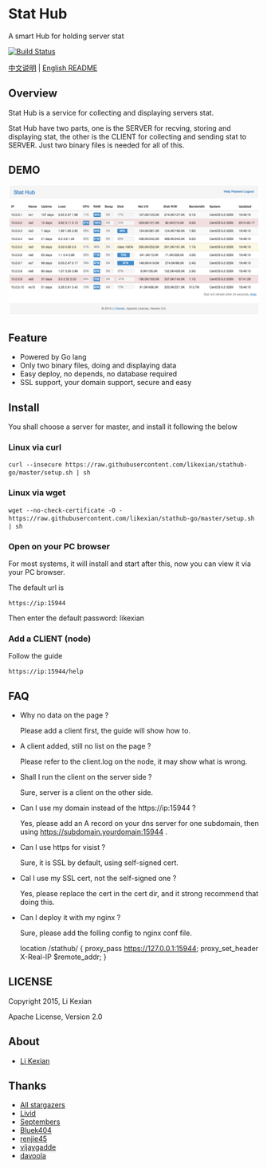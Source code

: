 # Stat Hub

A smart Hub for holding server stat

[![Build Status](https://secure.travis-ci.org/likexian/stathub-go.png)](https://secure.travis-ci.org/likexian/stathub-go)

[中文说明](README-ZH.md) | [English README](README.md)

## Overview

Stat Hub is a service for collecting and displaying servers stat.

Stat Hub have two parts, one is the SERVER for recving, storing and displaying stat, the other is the CLIENT for collecting and sending stat to SERVER. Just two binary files is needed for all of this.

## DEMO

![demo](demo.png)

## Feature

- Powered by Go lang
- Only two binary files, doing and displaying data
- Easy deploy, no depends, no database required
- SSL support, your domain support, secure and easy

## Install

You shall choose a server for master, and install it following the below

### Linux via curl

    curl --insecure https://raw.githubusercontent.com/likexian/stathub-go/master/setup.sh | sh

### Linux via wget

    wget --no-check-certificate -O - https://raw.githubusercontent.com/likexian/stathub-go/master/setup.sh | sh

### Open on your PC browser

For most systems, it will install and start after this, now you can view it via your PC browser.

The default url is

    https://ip:15944

Then enter the default password: likexian

### Add a CLIENT (node)

Follow the guide

    https://ip:15944/help

## FAQ

- Why no data on the page ?

    Please add a client first, the guide will show how to.

- A client added, still no list on the page ?

    Please refer to the client.log on the node, it may show what is wrong.

- Shall I run the client on the server side ?

    Sure, server is a client on the other side.

- Can I use my domain instead of the https://ip:15944 ?

    Yes, please add an A record on your dns server for one subdomain, then using https://subdomain.yourdomain:15944 .

- Can I use https for visist ?

    Sure, it is SSL by default, using self-signed cert.

- Cal I use my SSL cert, not the self-signed one ?

    Yes, please replace the cert in the cert dir, and it strong recommend that doing this.

- Can I deploy it with my nginx ?

    Sure, please add the folling config to nginx conf file.

    location /stathub/ {
        proxy_pass https://127.0.0.1:15944;
        proxy_set_header X-Real-IP $remote_addr;
    }

## LICENSE

Copyright 2015, Li Kexian

Apache License, Version 2.0

## About

- [Li Kexian](https://www.likexian.com/)

## Thanks

- [All stargazers](https://github.com/likexian/stathub-go/stargazers)
- [Livid](https://github.com/livid)
- [Septembers](https://github.com/Septembers)
- [Bluek404](https://github.com/Bluek404)
- [renjie45](https://github.com/renjie45)
- [vijaygadde](https://github.com/vijaygadde)
- [davoola](https://github.com/davoola)
